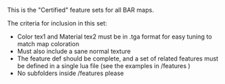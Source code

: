 This is the "Certified" feature sets for all BAR maps.

The criteria for inclusion in this set:

- Color tex1 and Material tex2 must be in .tga format for easy tuning to match map coloration
- Must also include a sane normal texture
- The feature def should be complete, and a set of related features must be defined in a single lua file (see the examples in /features ) 
- No subfolders inside /features please


